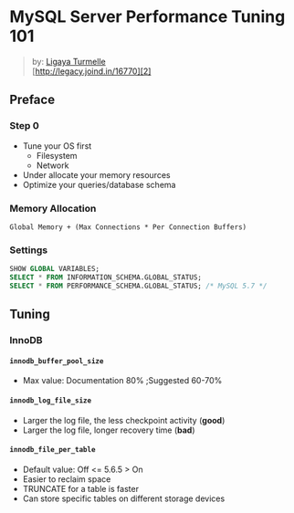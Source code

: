 # MySQL Server Performance Tuning 101
> by: [Ligaya Turmelle][1]  
> [http://legacy.joind.in/16770][2]

## Preface

### Step 0

* Tune your OS first
  * Filesystem
  * Network
* Under allocate your memory resources
* Optimize your queries/database schema

### Memory Allocation

```
Global Memory + (Max Connections * Per Connection Buffers)
```

### Settings

```sql
SHOW GLOBAL VARIABLES;
SELECT * FROM INFORMATION_SCHEMA.GLOBAL_STATUS;
SELECT * FROM PERFORMANCE_SCHEMA.GLOBAL_STATUS; /* MySQL 5.7 */
```

## Tuning

### InnoDB

#### `innodb_buffer_pool_size`

* Max value: Documentation 80% ;Suggested 60-70%

#### `innodb_log_file_size`

* Larger the log file, the less checkpoint activity (**good**)
* Larger the log file, longer recovery time (**bad**)

#### `innodb_file_per_table`

* Default value: Off <= 5.6.5 > On
* Easier to reclaim space
* TRUNCATE  for a table is faster
* Can store specific tables on different storage devices


[1]: https://twitter.com/lig
[2]: https://legacy.joind.in/16770
